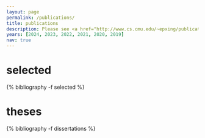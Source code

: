 ```yaml
---
layout: page
permalink: /publications/
title: publications
description: Please see <a href="http://www.cs.cmu.edu/~epxing/publications-2021.html"><u>here</u></a> for publications.
years: [2024, 2023, 2022, 2021, 2020, 2019]
nav: true
---
```


<!-- <b>SAILING Members:</b> If you want to add your publications to this page, please refer to the <a href="https://github.com/sailing-lab/sailing-lab.github.io/blob/main/docs/publications.md">instruction</a>. -->

<div class="publications">

<h1 class="year" id="selected">selected</h1>
{% bibliography -f selected %}

<h1 class="year" id="dissertations">theses</h1>
{% bibliography -f dissertations %}

</div>
